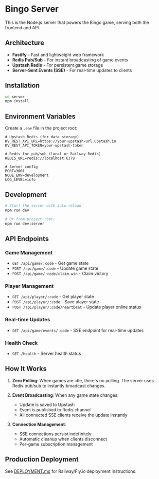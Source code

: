 # Bingo Server

This is the Node.js server that powers the Bingo game, serving both the frontend and API.

## Architecture

- **Fastify** - Fast and lightweight web framework
- **Redis Pub/Sub** - For instant broadcasting of game events
- **Upstash Redis** - For persistent game storage
- **Server-Sent Events (SSE)** - For real-time updates to clients

## Installation

```bash
cd server
npm install
```

## Environment Variables

Create a `.env` file in the project root:

```env
# Upstash Redis (for data storage)
KV_REST_API_URL=https://your-upstash-url.upstash.io
KV_REST_API_TOKEN=your-upstash-token

# Redis for pub/sub (local or Railway Redis)
REDIS_URL=redis://localhost:6379

# Server config
PORT=3001
NODE_ENV=development
LOG_LEVEL=info
```

## Development

```bash
# Start the server with auto-reload
npm run dev

# Or from project root:
npm run dev:server
```

## API Endpoints

### Game Management

- `GET /api/game/:code` - Get game state
- `POST /api/game/:code` - Update game state
- `POST /api/game/:code/claim-win` - Claim victory

### Player Management

- `GET /api/player/:code` - Get player state
- `POST /api/player/:code` - Save player state
- `POST /api/player/:code/heartbeat` - Update player online status

### Real-time Updates

- `GET /api/game/events/:code` - SSE endpoint for real-time updates

### Health Check

- `GET /health` - Server health status

## How It Works

1. **Zero Polling**: When games are idle, there's no polling. The server uses Redis pub/sub to instantly broadcast changes.

2. **Event Broadcasting**: When any game state changes:
   - Update is saved to Upstash
   - Event is published to Redis channel
   - All connected SSE clients receive the update instantly

3. **Connection Management**:
   - SSE connections persist indefinitely
   - Automatic cleanup when clients disconnect
   - Per-game subscription management

## Production Deployment

See [DEPLOYMENT.md](../DEPLOYMENT.md) for Railway/Fly.io deployment instructions.
